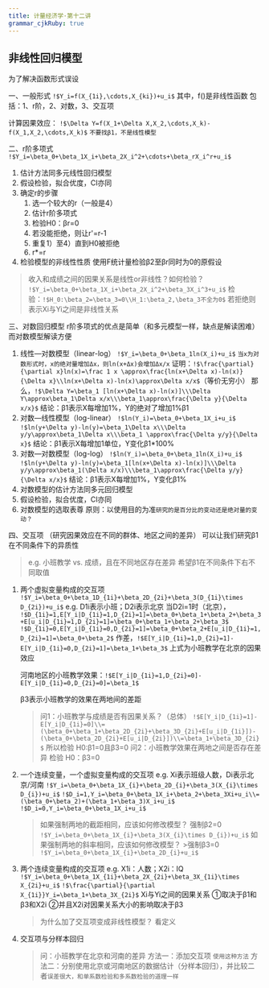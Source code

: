 ```yaml
---
title: 计量经济学·第十二讲
grammar_cjkRuby: true
---
```

## 非线性回归模型
为了解决函数形式误设

一、一般形式
`!$Y_i=f(X_{1i},\cdots,X_{ki})+u_i$`
其中，f()是非线性函数
包括：1、r阶，2、对数，3、交互项

计算因果效应：
`!$\Delta Y=f(X_1+\Delta X,X_2,\cdots,X_k)-f(X_1,X_2,\cdots,X_k)$`
`不要找β1，不是线性模型`

二、r阶多项式
`!$Y_i=\beta_0+\beta_1X_i+\beta_2X_i^2+\cdots+\beta_rX_i^r+u_i$`
1. 估计方法同多元线性回归模型
2. 假设检验，拟合优度，CI亦同
3. 确定r的步骤
	1. 选一个较大的r（一般是4）
	2. 估计r阶多项式
	3. 检验H0：βr=0
	4. 若没能拒绝，则让r'=r-1
	5. 重复1）至4）直到H0被拒绝
	6. r*=r
4. 检验模型的非线性性质
	 使用F统计量检验β2至βr同时为0的原假设
>收入和成绩之间的因果关系是线性or非线性？如何检验？
>`!$Y_i=\beta_0+\beta_1X_i+\beta_2X_i^2+\beta_3X_i^3+u_i$`
>检验：`!$H_0:\beta_2=\beta_3=0\\H_1:\beta_2,\beta_3不全为0$`
>若拒绝则表示Xi与Yi之间是非线性关系

三、对数回归模型
r阶多项式的优点是简单（和多元模型一样，缺点是解读困难）
而对数模型解读方便
1. 线性—对数模型（linear-log）
	   `!$Y_i=\beta_0+\beta_1ln(X_i)+u_i$`
	  `当x为对数形式时，x的绝对量增加Δx，则ln(x+Δx)会增加Δx/x`
	  证明：`!$\frac{\partial}{\partial x}ln(x)=\frac 1 x \approx\frac{ln(x+\Delta x)-ln(x)}{\Delta x}\\ln(x+\Delta x)-ln(x)\approx\Delta x/x$`（等价无穷小）
	  那么，`!$\Delta Y=\beta_1 [ln(x+\Delta x)-ln(x)]\\\Delta Y\approx\beta_1\Delta x/x\\\beta_1\approx\frac{\Delta y}{\Delta x/x}$`
	  结论：β1表示X每增加1%，Y的绝对了增加1%β1
2. 对数—线性模型（log-linear）
	`!$ln(Y_i)=\beta_0+\beta_1X_i+u_i$`
	`!$ln(y+\Delta y)-ln(y)=\beta_1\Delta x\\\Delta y/y\approx\beta_1\Delta x\\\beta_1 \approx\frac{\Delta y/y}{\Delta x}$`
	结论：β1表示X每增加1单位，Y变化β1\*100%
3. 对数—对数模型（log-log）
	`!$ln(Y_i)=\beta_0+\beta_1ln(X_i)+u_i$`
	`!$ln(y+\Delta y)-ln(y)=\beta_1[ln(x+\Delta x)-ln(x)]\\\Delta y/y\approx\beta_1(\Delta x/x)\\\beta_1\approx\frac{\Delta y/y}{\Delta x/x}$`
	结论：β1表示X每增加1%，Y变化β1%
4. 对数模型的估计方法同多元回归模型
5. 假设检验，拟合优度，CI亦同
6. 对数模型的选取表尊
	   原则：以使用目的为准`研究的是百分比的变动还是绝对量的变动？`
	   
四、交互项
（研究因果效应在不同的群体、地区之间的差异）
可以让我们研究β1在不同条件下的异质性
>e.g. 小班教学 vs. 成绩，且在不同地区存在差异
>希望β1在不同条件下右不同取值

1. 两个虚拟变量构成的交互项
	`!$Y_i=\beta_0+\beta_1D_{1i}+\beta_2D_{2i}+\beta_3(D_{1i}\times D_{2i})+u_i$`
	e.g. D1i表示小班；D2i表示北京
	当D2i=1时（北京），
	`!$D_{1i}=1,E[Y_i|D_{1i}=1,D_{2i}=1]=\beta_0+\beta_1+\beta_2+\beta_3+E[u_i|D_{1i}=1,D_{2i}=1]=\beta_0+\beta_1+\beta_2+\beta_3$`
	`!$D_{1i}=0,E[Y_i|D_{1i}=0,D_{2i}=1]=\beta_0+\beta_2+E[u_i|D_{1i}=1,D_{2i}=1]=\beta_0+\beta_2$`
	作差，`!$E[Y_i|D_{1i}=1,D_{2i}=1]-E[Y_i|D_{1i}=0,D_{2i}=1]=\beta_1+\beta_3$`
	上式为小班教学在北京的因果效应
	
	河南地区的小班教学效果：`!$E[Y_i|D_{1i}=1,D_{2i}=0]-E[Y_i|D_{1i}=0,D_{2i}=0]=\beta_1$`
	
	β3表示小班教学的效果在两地间的差距
	
	>问1：小班教学与成绩是否有因果关系？（总体）
	>`!$E[Y_i|D_{1i}=1]-E[Y_i|D_{1i}=0]\\=(\beta_0+\beta_1+\beta_2D_{2i}+\beta_3D_{2i}+E[u_i|D_{1i}])-(\beta_0+\beta_2D_{2i}+E[u_i|D_{2i}])\\=\beta_1+\beta_3D_{2i}$`
	>所以检验 H0:β1=0且β3=0
	>问2：小班教学效果在两地之间是否存在差异
	>检验 H0：β3=0

2. 一个连续变量，一个虚拟变量构成的交互项
e.g. Xi表示班级人数，Di表示北京/河南
	`!$Y_i=\beta_0+\beta_1X_{i}+\beta_2D_{i}+\beta_3(X_{i}\times D_{i})+u_i$`
	`!$D_i=1,Y_i=\beta_0+\beta_1X_i+\beta_2+\beta_3Xi+u_i\\=(\beta_0+\beta_2)+(\beta_1+\beta_3)X_i+u_i$`
	`!$D_i=0,Y_i=\beta_0+\beta_1X_i+u_i$`
   >如果强制两地的截距相同，应该如何修改模型？
	 >强制β2=0
	 >`!$Y_i=\beta_0+\beta_1X_{i}+\beta_3(X_{i}\times D_{i})+u_i$`
	 >如果强制两地的斜率相同，应该如何修改模型？
	    >强制β3=0
	 >`!$Y_i=\beta_0+\beta_1X_{i}+\beta_2D_{i}+u_i$`

3. 两个连续变量构成的交互项
	e.g. X1i：人数；X2i：IQ
	`!$Y_i=\beta_0+\beta_1X_{1i}+\beta_2X_{2i}+\beta_3X_{1i}\times X_{2i}+u_i$`
	`!$\frac{\partial}{\partial X_{1i}}Y_i=\beta_1+\beta_3X_{2i}$`
	Xi与Yi之间的因果关系 ①取决于β1和β3和X2i ②并且X2i对因果关系大小的影响取决于β3
	>为什么加了交互项变成非线性模型？
	>看定义

4. 交互项与分样本回归
	>问：小班教学在北京和河南的差异
	>方法一：添加交互项 `使用这种方法`
	>方法二：分别使用北京或河南地区的数据估计（分样本回归），并比较二者`误差很大，和单系数检验和多系数检验的道理一样`




